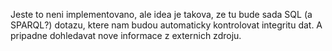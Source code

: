 Jeste to neni implementovano, ale idea je takova, ze tu bude sada SQL (a SPARQL?) dotazu, ktere nam budou automaticky kontrolovat integritu dat. A pripadne dohledavat nove informace z externich zdroju.
